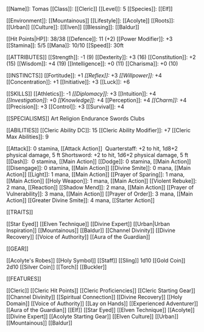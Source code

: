 [[Name]]: Tomas
[[Class]]: [[Cleric]]
[[Level]]: 5
[[Species]]: [[Elf]]

[[Environment]]: [[Mountainous]]
[[Lifestyle]]: [[Acolyte]]
[[Roots]]: [[Urban]]
[[Culture]]: [[Elven]]
[[Blessing]]: [[Baldur]]

[[Hit Points|HP]]: 38/38
[[Defence]]: 11 (+2) 
[[Power Modifier]]: +3
[[Stamina]]: 5/5
[[Mana]]: 10/10
[[Speed]]: 30ft

[[ATTRIBUTES]]
[[Strength]]: -1 (9)
[[Dexterity]]: +3 (16)
[[Constitution]]: +2 (15)
[[Wisdom]]: +4 (19)
[[Intelligence]]: +0 (11)
[[Charisma]]: +0 (10)

[[INSTINCTS]]
[[Fortitude]]: +1
*[[Reflex]]:* +3
*[[Willpower]]:* +4
[[Concentration]]: +1
[[Initiative]]: +3
[[Luck]]: +6

[[SKILLS]]
[[Athletics]]: -1
*[[Diplomacy]]:* +3
[[Intuition]]: +4
*[[Investigation]]:* +0
*[[Knowledge]]:* +4
[[Perception]]: +4
*[[Charm]]:* +4
[[Precision]]: +3
[[Control]]: +3
[[Survival]]: +4

[[SPECIALISMS]]
Art
Religion
Endurance
Swords
Clubs

[[ABILITIES]]
[[Cleric Ability DC]]: 15
[[Cleric Ability Modifier]]: +7
[[Cleric Max Abilities]]: 9

[[Attack]]: 0 stamina, [[Attack Action]] 
	Quarterstaff: +2 to hit, 1d8+2 physical damage, 5 ft
	Shortsword: +2 to hit, 1d6+2 physical damage, 5 ft
[[Dash]]:  0 stamina, [[Main Action]]
[[Dodge]]: 0 stamina, [[Main Action]]
[[Disengage]]: 0 stamina, [[Main Action]]
[[Divine Smite]]: 0 mana, [[Main Action]]
[[Light]]: 1 mana, [[Main Action]]
[[Prayer of Sparing]]: 1 mana, [[Main Action]]
[[Holy Weapon]]: 1 mana, [[Main Action]]
[[Violent Rebuke]]: 2 mana, [[Reaction]]
[[Shadow Mend]]: 2 mana, [[Main Action]]
[[Prayer of Vulnerability]]: 3 mana, [[Main Action]]
[[Prayer of Order]]: 3 mana, [[Main Action]]
[[Greater Divine Smite]]: 4 mana, [[Starter Action]]

[[TRAITS]]

[[Star Eyed]]
[[Elven Technique]]
[[Divine Expert]]
[[Urban|Urban Inspiration]]
[[Mountainous]]
[[Baldur]]
[[Channel Divinity]]
[[Divine Recovery]]
[[Voice of Authority]]
[[Aura of the Guardian]]


[[GEAR]]

[[Acolyte's Robes]]
[[Holy Symbol]]
[[Staff]]
[[Sling]]
1d10 [[Gold Coin]]
2d10 [[Silver Coin]]
[[Torch]]
[[Buckler]]

[[FEATURES]]

[[Cleric]]
	[[Cleric Hit Points]]
	[[Cleric Proficiencies]]
	[[Cleric Starting Gear]]
	[[Channel Divinity]]
	[[Spiritual Connection]]
	[[Divine Recovery]]
	[[Holy Domain]]
	[[Voice of Authority]]
	[[Lay on Hands]]
	[[Experienced Adventurer]]
	[[Aura of the Guardian]]
[[Elf]]
	[[Star Eyed]]
	[[Elven Technique]]
[[Acolyte]]
	[[Divine Expert]]
	[[Acolyte Starting Gear]]
[[Elven Culture]]
[[Urban]]
[[Mountainous]]
[[Baldur]]